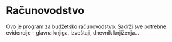 # Računovodstvo

Ovo je program za budžetsko računovodstvo.
Sadrži sve potrebne evidencije - glavna knjiga, izveštaji, dnevnik knjiženja...
